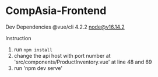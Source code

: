 # CompAsia-Frontend
Dev Dependencies 
  @vue/cli 4.2.2
  node@v16.14.2
  
Instruction
  1. run `npm install`
  2. change the api host with port number at 'src/components/ProductInventory.vue' at line 48 and 69
  3. run 'npm dev serve'
